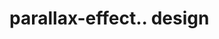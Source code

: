 # parallax-effect.. design                                                                                                 

